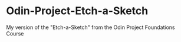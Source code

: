 # Odin-Project-Etch-a-Sketch
My version of the "Etch-a-Sketch" from the Odin Project Foundations Course
